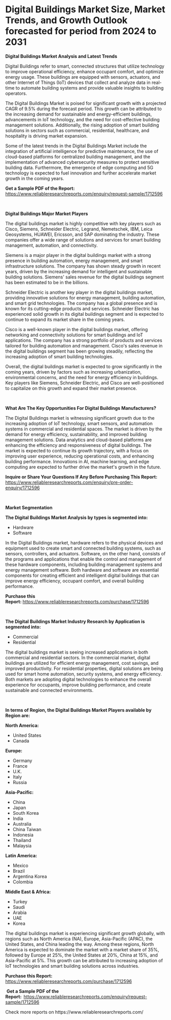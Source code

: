 <p><h1>Digital Buildings Market Size, Market Trends, and Growth Outlook forecasted for period from 2024 to 2031</h1></p><p><strong>Digital Buildings Market Analysis and Latest Trends</strong></p>
<p><p>Digital Buildings refer to smart, connected structures that utilize technology to improve operational efficiency, enhance occupant comfort, and optimize energy usage. These buildings are equipped with sensors, actuators, and other Internet of Things (IoT) devices that collect and analyze data in real-time to automate building systems and provide valuable insights to building operators.</p><p>The Digital Buildings Market is poised for significant growth with a projected CAGR of 9.5% during the forecast period. This growth can be attributed to the increasing demand for sustainable and energy-efficient buildings, advancements in IoT technology, and the need for cost-effective building management solutions. Additionally, the rising adoption of smart building solutions in sectors such as commercial, residential, healthcare, and hospitality is driving market expansion.</p><p>Some of the latest trends in the Digital Buildings Market include the integration of artificial intelligence for predictive maintenance, the use of cloud-based platforms for centralized building management, and the implementation of advanced cybersecurity measures to protect sensitive building data. Furthermore, the emergence of edge computing and 5G technology is expected to fuel innovation and further accelerate market growth in the coming years.</p></p>
<p><strong>Get a Sample PDF of the Report:&nbsp;</strong> <a href="https://www.reliableresearchreports.com/enquiry/request-sample/1712596">https://www.reliableresearchreports.com/enquiry/request-sample/1712596</a></p>
<p>&nbsp;</p>
<p><strong>Digital Buildings Major Market Players</strong></p>
<p><p>The digital buildings market is highly competitive with key players such as Cisco, Siemens, Schneider Electric, Legrand, Nemetschek, IBM, Leica Geosystems, HUAWEI, Ericsson, and SAP dominating the industry. These companies offer a wide range of solutions and services for smart building management, automation, and connectivity.</p><p>Siemens is a major player in the digital buildings market with a strong presence in building automation, energy management, and smart infrastructure solutions. The company has shown steady growth in recent years, driven by the increasing demand for intelligent and sustainable building solutions. Siemens' sales revenue for the digital buildings segment has been estimated to be in the billions.</p><p>Schneider Electric is another key player in the digital buildings market, providing innovative solutions for energy management, building automation, and smart grid technologies. The company has a global presence and is known for its cutting-edge products and services. Schneider Electric has experienced solid growth in its digital buildings segment and is expected to continue to expand its market share in the coming years.</p><p>Cisco is a well-known player in the digital buildings market, offering networking and connectivity solutions for smart buildings and IoT applications. The company has a strong portfolio of products and services tailored for building automation and management. Cisco's sales revenue in the digital buildings segment has been growing steadily, reflecting the increasing adoption of smart building technologies.</p><p>Overall, the digital buildings market is expected to grow significantly in the coming years, driven by factors such as increasing urbanization, environmental concerns, and the need for energy efficiency in buildings. Key players like Siemens, Schneider Electric, and Cisco are well-positioned to capitalize on this growth and expand their market presence.</p></p>
<p>&nbsp;</p>
<p><strong>What Are The Key Opportunities For Digital Buildings Manufacturers?</strong></p>
<p><p>The Digital Buildings market is witnessing significant growth due to the increasing adoption of IoT technology, smart sensors, and automation systems in commercial and residential spaces. The market is driven by the demand for energy efficiency, sustainability, and improved building management solutions. Data analytics and cloud-based platforms are enhancing the efficiency and responsiveness of digital buildings. The market is expected to continue its growth trajectory, with a focus on improving user experience, reducing operational costs, and enhancing building performance. Innovations in AI, machine learning, and edge computing are expected to further drive the market's growth in the future.</p></p>
<p><strong>Inquire or Share Your Questions If Any Before Purchasing This Report:</strong> <a href="https://www.reliableresearchreports.com/enquiry/pre-order-enquiry/1712596">https://www.reliableresearchreports.com/enquiry/pre-order-enquiry/1712596</a></p>
<p>&nbsp;</p>
<p><strong>Market Segmentation</strong></p>
<p><strong>The Digital Buildings Market Analysis by types is segmented into:</strong></p>
<p><ul><li>Hardware</li><li>Software</li></ul></p>
<p><p>In the Digital Buildings market, hardware refers to the physical devices and equipment used to create smart and connected building systems, such as sensors, controllers, and actuators. Software, on the other hand, consists of the programs and applications that enable the control and management of these hardware components, including building management systems and energy management software. Both hardware and software are essential components for creating efficient and intelligent digital buildings that can improve energy efficiency, occupant comfort, and overall building performance.</p></p>
<p><strong>Purchase this Report:&nbsp;</strong><a href="https://www.reliableresearchreports.com/purchase/1712596">https://www.reliableresearchreports.com/purchase/1712596</a></p>
<p>&nbsp;</p>
<p><strong>The Digital Buildings Market Industry Research by Application is segmented into:</strong></p>
<p><ul><li>Commercial</li><li>Residential</li></ul></p>
<p><p>The digital buildings market is seeing increased applications in both commercial and residential sectors. In the commercial market, digital buildings are utilized for efficient energy management, cost savings, and improved productivity. For residential properties, digital solutions are being used for smart home automation, security systems, and energy efficiency. Both markets are adopting digital technologies to enhance the overall experience for occupants, improve building performance, and create sustainable and connected environments.</p></p>
<p>&nbsp;</p>
<p><strong>In terms of Region, the Digital Buildings Market Players available by Region are:</strong></p>
<p>
    <p> <strong> North America: </strong>
        <ul>
            <li>United States</li>
            <li>Canada</li>
        </ul>
        </p> 
    <p> <strong> Europe: </strong>
        <ul>
            <li>Germany</li>
            <li>France</li>
            <li>U.K.</li>
            <li>Italy</li>
            <li>Russia</li>
        </ul>
        </p> 
    <p> <strong> Asia-Pacific: </strong>
        <ul>
            <li>China</li>
            <li>Japan</li>
            <li>South Korea</li>
            <li>India</li>
            <li>Australia</li>
            <li>China Taiwan</li>
            <li>Indonesia</li>
            <li>Thailand</li>
            <li>Malaysia</li>
        </ul>
        </p> 
    <p> <strong> Latin America: </strong>
        <ul>
            <li>Mexico</li>
            <li>Brazil</li>
            <li>Argentina Korea</li>
            <li>Colombia</li>
        </ul>
        </p> 
    <p> <strong> Middle East & Africa: </strong>
        <ul>
            <li>Turkey</li>
            <li>Saudi</li>
            <li>Arabia</li>
            <li>UAE</li>
            <li>Korea</li>
        </ul>
    </p>
    </p>
<p><p>The digital buildings market is experiencing significant growth globally, with regions such as North America (NA), Europe, Asia-Pacific (APAC), the United States, and China leading the way. Among these regions, North America is expected to dominate the market with a market share of 35%, followed by Europe at 25%, the United States at 20%, China at 15%, and Asia-Pacific at 5%. This growth can be attributed to increasing adoption of IoT technologies and smart building solutions across industries.</p></p>
<p><strong>Purchase this Report: </strong><a href="https://www.reliableresearchreports.com/purchase/1712596">https://www.reliableresearchreports.com/purchase/1712596</a></p>
<p>&nbsp;<strong>Get a Sample PDF of the Report:&nbsp;&nbsp;</strong><a href="https://www.reliableresearchreports.com/enquiry/request-sample/1712596">https://www.reliableresearchreports.com/enquiry/request-sample/1712596</a></p>
<p><strong></strong></p>
<p>Check more reports on https://www.reliableresearchreports.com/</p>